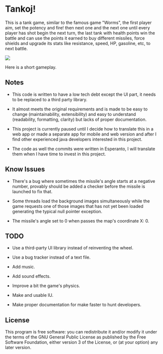 # Tankoj!

This is a tank game, similar to the famous game "Worms", the first player aim, set the potency and fire! then next one and the next one until every player has shot begin the next turn, the last tank with health points win the battle and can use the points it earned to buy different missiles, force shields and upgrade its stats like resistance, speed, HP, gasoline, etc, to next battle.


[![](https://i.ibb.co/6t8rRwM/shor.png)](https://youtu.be/C3QphZC7b80)

Here is a short gameplay.

## Notes

* This code is written to have a low tech debt except the UI part, it needs to be replaced to a third party library.

* It almost meets the original requirements and is made to be easy to change (maintainability, extensibility) and easy to understand (readability, formatting, clarity) but lacks of proper documentation.

* This project is currently paused until I decide how to translate this in a web app or made a separate app for mobile and web version and after I find other experienced java developers interested in this project.

* The code as well the commits were written in Esperanto, I will translate them when I have time to invest in this project.

## Know Issues

* There's a bug where sometimes the missile's angle starts at a negative number, provably should be added a checker before the missile is launched to fix that.

* Some threads load the background images simultaneously while the game requests one of those images that has not yet been loaded generating the typical null pointer exception.

* The missile's angle set to 0 when passes the map's coordinate X: 0.

## TODO

* Use a third-party UI library instead of reinventing the wheel.

* Use a bug tracker instead of a text file.

* Add music.

* Add sound effects.

* Improve a bit the game's physics.

* Make and usable IU.

* Make proper documentation for make faster to hunt developers.

## License

This program is free software: you can redistribute it and/or modify
    it under the terms of the GNU General Public License as published by
    the Free Software Foundation, either version 3 of the License, or
    (at your option) any later version.
